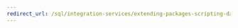 ```yaml
---
redirect_url: /sql/integration-services/extending-packages-scripting-data-flow-script-component-types/developing-specific-types-of-script-components?toc=%2fsql%2fintegration-services%2fextending-packages-scripting-data-flow-script-component-types%2ftoc.json
---
```

